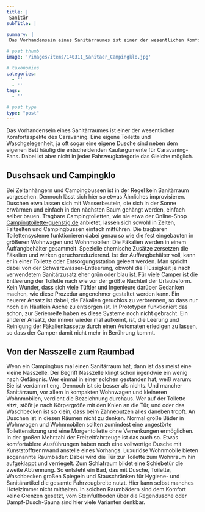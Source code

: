 ```yaml
---
title: |
 Sanitär
subTitle: |
 
summary: |
 Das Vorhandensein eines Sanitärraumes ist einer der wesentlichen Komfortaspekte des Caravaning. Eine eigene Toilette und Waschgelegenheit, ja oft sogar eine eigene Dusche sind neben dem eigenen Bett häufig die entscheidenden Kaufargumente für Caravaning-Fans. 

# post thumb
image: '/images/items/140311_Sanitaer_Campingklo.jpg'

# taxonomies
categories: 
  - ''
  - ''
tags:
  - ''

# post type
type: "post"
---
```


Das Vorhandensein eines Sanitärraumes ist einer der wesentlichen Komfortaspekte des Caravaning. Eine eigene Toilette und Waschgelegenheit, ja oft sogar eine eigene Dusche sind neben dem eigenen Bett häufig die entscheidenden Kaufargumente für Caravaning-Fans. Dabei ist aber nicht in jeder Fahrzeugkategorie das Gleiche möglich.  

## Duschsack und Campingklo

Bei Zeltanhängern und Campingbussen ist in der Regel kein Sanitärraum vorgesehen. Dennoch lässt sich hier so etwas Ähnliches improvisieren. Duschen etwa lassen sich mit Wasserbeuteln, die sich in der Sonne erwärmen und einfach in den nächsten Baum gehängt werden, einfach selber bauen. Tragbare Campingtoiletten, wie sie etwa der Online-Shop [Campingtoilette-guenstig.de](http://campingtoilette-guenstig.de) anbietet, lassen sich sowohl in Zelten, Faltzelten und Campingbussen einfach mitführen. Die tragbaren Toilettensysteme funktionieren dabei genau so wie die fest eingebauten in größeren Wohnwagen und Wohnmobilen: Die Fäkalien werden in einem Auffangbehälter gesammelt. Spezielle chemische Zusätze zersetzen die Fäkalien und wirken geruchsreduzierend. Ist der Auffangbehälter voll, kann er in einer Toilette oder Entsorgungsstation geleert werden. Man spricht dabei von der Schwarzwasser-Entleerung, obwohl die Flüssigkeit je nach verwendetem Sanitärzusatz eher grün oder blau ist. Für viele Camper ist die Entleerung der Toilette nach wie vor der größte Nachteil der Urlaubsform. Kein Wunder, dass sich viele Tüftler und Ingenieure darüber Gedanken machen, wie diese Prozedur angenehmer gestaltet werden kann. Ein neuerer Ansatz ist dabei, die Fäkalien geruchlos zu verbrennen, so dass nur noch ein Häuflein Asche zu entsorgen ist. In Prototypen funktioniert das schon, zur Serienreife haben es diese Systeme noch nicht gebracht. Ein anderer Ansatz, der immer wieder mal aufkeimt, ist, die Leerung und Reinigung der Fäkalienkassette durch einen Automaten erledigen zu lassen, so dass der Camper damit nicht mehr in Berührung kommt.  

## Von der Nasszelle zum Raumbad

Wenn ein Campingbus mal einen Sanitärraum hat, dann ist das meist eine kleine Nasszelle. Der Begriff Nasszelle klingt schon irgendwie ein wenig nach Gefängnis. Wer einmal in einer solchen gestanden hat, weiß warum: Sie ist verdammt eng. Dennoch ist sie besser als nichts. Und mancher Sanitärraum, vor allem in kompakten Wohnwagen und kleineren Wohnmobilen, verdient die Bezeichnung durchaus. Wer auf der Toilette sitzt, stößt je nach Körpergröße mit den Knien an die Tür, und oder das Waschbecken ist so klein, dass beim Zähneputzen alles daneben tropft. An Duschen ist in diesen Räumen nicht zu denken. Normal große Bäder in Wohnwagen und Wohnmobilen sollten zumindest eine ungestörte Toilettensitzung und eine Morgentoilette ohne Verrenkungen ermöglichen. In der großen Mehrzahl der Freizeitfahrzeuge ist das auch so. Etwas komfortablere Ausführungen haben noch eine vollwertige Dusche mit Kunststofftrennwand anstelle eines Vorhangs. Luxuriöse Wohnmobile bieten sogenannte Raumbäder: Dabei wird die Tür zur Toilette zum Wohnraum hin aufgeklappt und verriegelt. Zum Schlafraum bildet eine Schiebetür die zweite Abtrennung. So entsteht ein Bad, das mit Dusche, Toilette, Waschbecken großen Spiegeln und Stauschränken für Hygiene- und Sanitärartikel die gesamte Fahrzeugbreite nutzt. Hier kann selbst manches Hotelzimmer nicht mithalten. In solchen Raumbädern sind dem Komfort keine Grenzen gesetzt, vom Steinfußboden über die Regendusche oder Dampf-Dusch-Sauna sind hier viele Varianten denkbar.